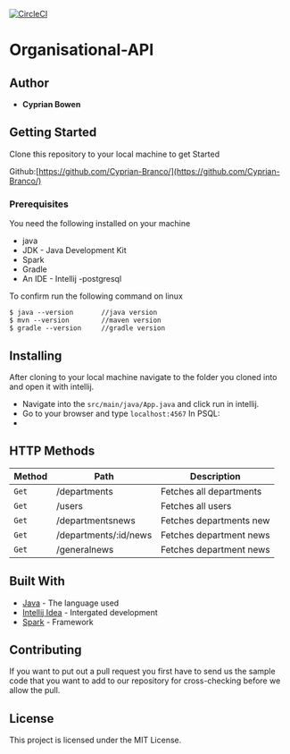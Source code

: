[![CircleCI](https://circleci.com/gh/Cyprian-Branco/Organisational-API.svg?style=svg)](https://circleci.com/gh/Cyprian-Branco/Organisational-API)
# Organisational-API

## Author

* **Cyprian Bowen** 

## Getting Started

Clone this repository to your local machine to get Started

Github:[https://github.com/Cyprian-Branco/](https://github.com/Cyprian-Branco/)

### Prerequisites

You need the following installed on your machine
- java
- JDK - Java Development Kit
- Spark
- Gradle
- An IDE - Intellij
-postgresql



To confirm run the following command on linux
```
$ java --version       //java version
$ mvn --version        //maven version
$ gradle --version     //gradle version
```

## Installing

After cloning to your local machine navigate to the folder you cloned into and open it with intellij.
* Navigate into the ``` src/main/java/App.java ``` and click run in intellij.
* Go to your browser and type ``` localhost:4567 ```
In PSQL:
 *
## HTTP Methods

| Method | Path                  | Description               |
| ---    | ---                   | ---                       |
| `Get`  | /departments          | Fetches all departments   |
| `Get`  | /users                | Fetches all users         |
| `Get`  | /departmentsnews      | Fetches departments new   |
| `Get`  | /departments/:id/news | Fetches department news   |
| `Get`  | /generalnews          | Fetches department news   |
	
## Built With

* [Java](https://www.java.com/) - The language used
* [Intellij Idea](https://www.jetbrains.com/idea/) - Intergated development
* [Spark]() - Framework


## Contributing
If you want to put out a pull request you first have to send us the sample code that you want to add to our repository for cross-checking before we allow the pull.

## License

This project is licensed under the MIT License. 
